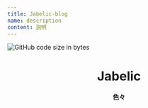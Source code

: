 ```yaml
---
title: Jabelic-blog
name: description
content: 説明
---
```


![GitHub code size in bytes](https://img.shields.io/github/languages/code-size/jabelic/jabelic-blog)

<div align="center">
<h1>Jabelic</h1>
<h4>色々</h4>
</div>

<PostList/>

